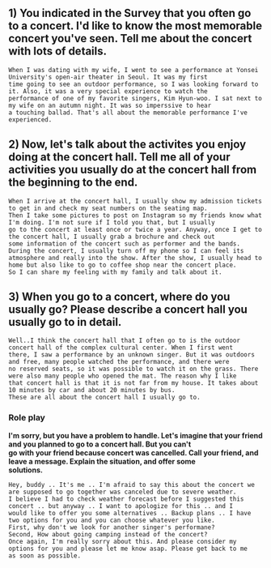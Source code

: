 ## 1) You indicated in the Survey that you often go to a concert. I'd like to know the most memorable concert you've seen. Tell me about the concert with lots of details.
```
When I was dating with my wife, I went to see a performance at Yonsei University's open-air theater in Seoul. It was my first
time going to see an outdoor performance, so I was looking forward to it. Also, it was a very special experience to watch the
performance of one of my favorite singers, Kim Hyun-woo. I sat next to my wife on an autumn night. It was so imperssive to hear
a touching ballad. That's all about the memorable performance I've experienced.
```
## 2) Now, let's talk about the activites you enjoy doing at the concert hall. Tell me all of your activities you usually do at the concert hall from the beginning to the end.
```
When I arrive at the concert hall, I usually show my admission tickets to get in and check my seat numbers on the seating map.  
Then I take some pictures to post on Instagram so my friends know what I'm doing. I'm not sure if I told you that, but I usually  
go to the concert at least once or twice a year. Anyway, once I get to the concert hall, I usually grab a brochure and check out  
some information of the concert such as performer and the bands. During the concert, I usually turn off my phone so I can feel its  
atmosphere and really into the show. After the show, I usually head to home but also like to go to coffee shop near the concert place.
So I can share my feeling with my family and talk about it.
```
## 3) When you go to a concert, where do you usually go? Please describe a concert hall you usually go to in detail.
```
Well..I think the concert hall that I often go to is the outdoor concert hall of the complex cultural center. When I first went
there, I saw a performance by an unknown singer. But it was outdoors and free, many people watched the performance, and there were
no reserved seats, so it was possible to watch it on the grass. There were also many people who opened the mat. The reason why I like
that concert hall is that it is not far from my house. It takes about 10 minutes by car and about 20 minutes by bus.  
These are all about the concert hall I usually go to.  
```
### Role play  
__I'm sorry, but you have a problem to handle. Let's imagine that your friend and you planned to go to a concert hall. But you can't  
go with your friend because concert was cancelled. Call your friend, and leave a message. Explain the situation, and offer some  
solutions.__  
```
Hey, buddy .. It's me .. I'm afraid to say this about the concert we are supposed to go together was canceled due to severe weather.  
I believe I had to check weather forecast before I suggested this concert .. but anyway .. I want to apologize for this .. and I  
would like to offer you some alternatives .. Backup plans .. I have two options for you and you can choose whatever you like.
First, why don't we look for another singer's performane?  
Second, How about going camping instead of the concert?  
Once again, I'm really sorry about this. And please consider my options for you and please let me know asap. Please get back to me
as soon as possible.
```
